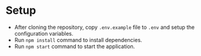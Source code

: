 # Setup
* After cloning the repository, copy ```.env.example``` file to ```.env``` and setup the configuration variables.
* Run ```npm install``` command to install dependencies.
* Run ```npm start``` command to start the application.